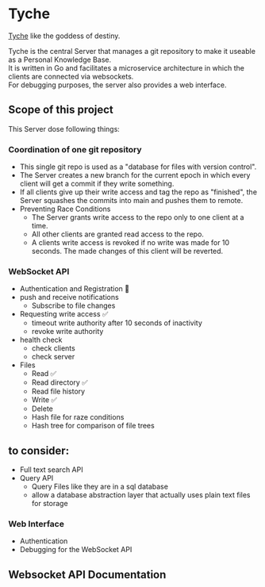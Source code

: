 # Tyche
[Tyche](https://en.wikipedia.org/wiki/Tyche) like the goddess of destiny.  
  
Tyche is the central Server that manages a git repository to make it useable as a Personal Knowledge Base.  
It is written in Go and facilitates a microservice architecture in which the clients are connected via websockets.  
For debugging purposes, the server also provides a web interface.  

## Scope of this project
This Server dose following things:  

### Coordination of one git repository
- This single git repo is used as a "database for files with version control".  
- The Server creates a new branch for the current epoch in which every client will get a commit if they write something.
- If all clients give up their write access and tag the repo as "finished", the Server squashes the commits into main and pushes them to remote.
- Preventing Race Conditions
  - The Server grants write access to the repo only to one client at a time.
  - All other clients are granted read access to the repo.
  - A clients write access is revoked if no write was made for 10 seconds. The made changes of this client will be reverted.

### WebSocket API
- Authentication and Registration 🚧
- push and receive notifications
  - Subscribe to file changes
- Requesting write access ✅
  - timeout write authority after 10 seconds of inactivity
  - revoke write authority
- health check
  - check clients
  - check server
- Files
  - Read ✅
  - Read directory ✅
  - Read file history
  - Write ✅
  - Delete 
  - Hash file for raze conditions
  - Hash tree for comparison of file trees

## to consider:
- Full text search API
- Query API
  - Query Files like they are in a sql database
  - allow a database abstraction layer that actually uses plain text files for storage

### Web Interface
- Authentication
- Debugging for the WebSocket API


## Websocket API Documentation

